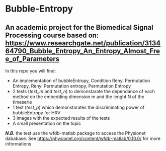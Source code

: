 # Bubble-Entropy
An academic project for the Biomedical Signal Processing course based on: https://www.researchgate.net/publication/313464790_Bubble_Entropy_An_Entropy_Almost_Free_of_Parameters
---
In this repo you will find:
- An implementation of bubbleEntropy, Condition Rènyi Permutation Entropy, Rènyi Permutation entropy, Permutation Entropy
- 2 tests (*test_m* and *test_n*) to demonstarate the dependance of each method on the embedding dimension m and the lenght N of the timeserie
- 1 test (*test_p*) which demonstarates the discriminating power of bubbleEntropy for HRV
- 3 images with the expected results of the tests
- A small presentation on the topic

***N.B.*** the test use the wfdb-matlab package to access the Physionet dababase. See https://physionet.org/content/wfdb-matlab/0.10.0/ for more informations
